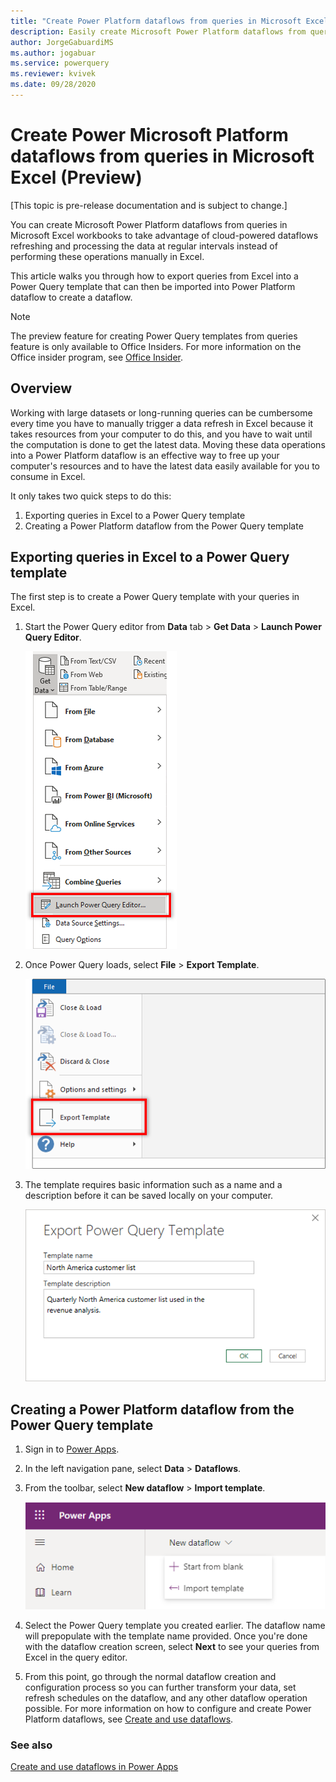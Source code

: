 ```yaml
---
title: "Create Power Platform dataflows from queries in Microsoft Excel (Preview)"
description: Easily create Microsoft Power Platform dataflows from queries in Microsoft Excel.
author: JorgeGabuardiMS
ms.author: jogabuar
ms.service: powerquery
ms.reviewer: kvivek
ms.date: 09/28/2020
---
```


# Create Power Microsoft Platform dataflows from queries in Microsoft Excel (Preview)

[This topic is pre-release documentation and is subject to change.]

You can create Microsoft Power Platform dataflows from queries in Microsoft Excel workbooks to take advantage of cloud-powered dataflows refreshing and processing the data at regular intervals instead of performing these operations manually in Excel. 

This article walks you through how to export queries from Excel into a Power Query template that can then be imported into Power Platform dataflow to create a dataflow. 

> [!NOTE]
> The preview feature for creating Power Query templates from queries feature is only available to Office Insiders. For more information on the Office insider program, see [Office Insider](https://insider.office.com).

## Overview
Working with large datasets or long-running queries can be cumbersome every time you have to manually trigger a data refresh in Excel because it takes resources from your computer to do this, and you have to wait until the computation is done to get the latest data. Moving these data operations into a Power Platform dataflow is an effective way to free up your computer's resources and to have the latest data easily available for you to consume in Excel.

It only takes two quick steps to do this:
1. Exporting queries in Excel to a Power Query template
2. Creating a Power Platform dataflow from the Power Query template

## Exporting queries in Excel to a Power Query template
The first step is to create a Power Query template with your queries in Excel. 

1. Start the Power Query editor from **Data** tab > **Get Data** > **Launch Power Query Editor**.

    ![Launch the Power Query editor in Excel from the Get Data dropdown.](images/excel-launch-pq-editor.png)

2.  Once Power Query loads, select **File** > **Export Template**. 

    ![Export template option located in the File menu.](images/excel-export-template.png "Export template option located in the File menu")

3.  The template requires basic information such as a name and a description before it can be saved locally on your computer. 

    ![Export template UI in Excel.](images/excel-export-template-ui.png "Export template UI in Excel")



## Creating a Power Platform dataflow from the Power Query template

1. Sign in to [Power Apps](https://make.powerapps.com).

2. In the left navigation pane, select **Data** > **Dataflows**. 

3. From the toolbar, select **New dataflow** > **Import template**. 

    ![Import Power Query template in Power Platform dataflows.](images/powerplatform-dataflow-template-import.png "Import Power Query template in Power Platform dataflows")

4. Select the Power Query template you created earlier. The dataflow name will prepopulate with the template name provided. Once you're done with the dataflow creation screen, select **Next** to see your queries from Excel in the query editor. 

5. From this point, go through the normal dataflow creation and configuration process so you can further transform your data, set refresh schedules on the dataflow, and any other dataflow operation possible. For more information on how to configure and create Power Platform dataflows, see [Create and use dataflows](dataflows/create-use.md).

### See also
[Create and use dataflows in Power Apps](/powerapps/maker/common-data-service/create-and-use-dataflows)
